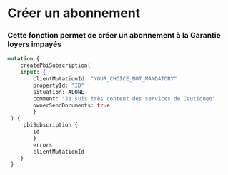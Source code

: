 # Créer un abonnement

### Cette fonction permet de créer un abonnement à la Garantie loyers impayés

```graphql
mutation {
    createPbiSubscription(
    input: {
        clientMutationId: "YOUR_CHOICE_NOT_MANDATORY"
        propertyId: "ID"
        situation: ALONE
        comment: "Je suis très content des services de Cautioneo"
        ownerSendDocuments: true
        }
 ) { 
     pbiSubscription {
        id 
        }
        errors
        clientMutationId
    }
 }
```
